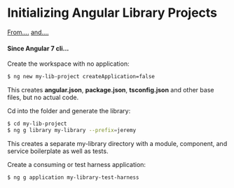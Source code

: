 # Initializing Angular Library Projects

[From....](https://blog.angularindepth.com/creating-a-library-in-angular-6-87799552e7e5)  [and....](https://blog.angularindepth.com/angular-workspace-no-application-for-you-4b451afcc2ba)

#### Since Angular 7 cli...

Create the workspace with no application:
```bash
$ ng new my-lib-project createApplication=false
```

This creates __angular.json__, __package.json__, __tsconfig.json__ and other base files, but no actual code.

Cd into the folder and generate the library:
```bash
$ cd my-lib-project
$ ng g library my-library --prefix=jeremy
```

This creates a separate my-library directory with a module, component, and service boilerplate as well as tests.

Create a consuming or test harness application:
```bash
$ ng g application my-library-test-harness
```

